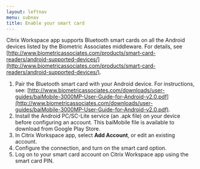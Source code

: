 ```yaml
---
layout: leftnav
menu: subnav
title: Enable your smart card
---
```


Citrix Workspace app supports Bluetooth smart cards on all the Android devices listed by the Biometric Associates middleware. For details, see [http://www.biometricassociates.com/products/smart-card-readers/android-supported-devices/](http://www.biometricassociates.com/products/smart-card-readers/android-supported-devices/).

1.  Pair the Bluetooth smart card with your Android device. For instructions, see: [http://www.biometricassociates.com/downloads/user-guides/baiMobile-3000MP-User-Guide-for-Android-v2.0.pdf](http://www.biometricassociates.com/downloads/user-guides/baiMobile-3000MP-User-Guide-for-Android-v2.0.pdf).
1.  Install the Android PC/SC-Lite service (an .apk file) on your device before configuring an account. This baiMobile file is available to download from Google Play Store.
1.  In Citrix Workspace app, select **Add Account**, or edit an existing account.
1.  Configure the connection, and turn on the smart card option.
1.  Log on to your smart card account on Citrix Workspace app using the smart card PIN.